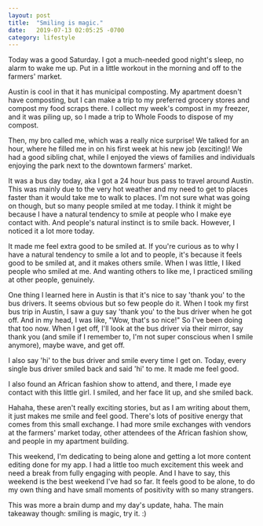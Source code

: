 ```yaml
---
layout: post
title:  "Smiling is magic."
date:   2019-07-13 02:05:25 -0700
category: lifestyle
---
```


Today was a good Saturday. I got a much-needed good night's sleep, no alarm to wake me up. Put in a little workout in the morning and off to the farmers' market.

Austin is cool in that it has municipal composting. My apartment doesn't have composting, but I can make a trip to my preferred grocery stores and compost my food scraps there. I collect my week's compost in my freezer, and it was piling up, so I made a trip to Whole Foods to dispose of my compost. 

Then, my bro called me, which was a really nice surprise! We talked for an hour, where he filled me in on his first week at his new job (exciting)! We had a good sibling chat, while I enjoyed the views of families and individuals enjoying the park next to the downtown farmers' market. 

It was a bus day today, aka I got a 24 hour bus pass to travel around Austin. This was mainly due to the very hot weather and my need to get to places faster than it would take me to walk to places. I'm not sure what was going on though, but so many people smiled at me today. I think it might be because I have a natural tendency to smile at people who I make eye contact with. And people's natural instinct is to smile back. However, I noticed it a lot more today. 

It made me feel extra good to be smiled at. If you're curious as to why I have a natural tendency to smile a lot and to people, it's because it feels good to be smiled at, and it makes others smile. When I was little, I liked people who smiled at me. And wanting others to like me, I practiced smiling at other people, genuinely.

One thing I learned here in Austin is that it's nice to say 'thank you' to the bus drivers. It seems obvious but so few people do it. When I took my first bus trip in Austin, I saw a guy say 'thank you' to the bus driver when he got off. And in my head, I was like, "Wow, that's so nice!" So I've been doing that too now. When I get off, I'll look at the bus driver via their mirror, say thank you (and smile if I remember to, I'm not super conscious when I smile anymore), maybe wave, and get off. 

I also say 'hi' to the bus driver and smile every time I get on. Today, every single bus driver smiled back and said 'hi' to me. It made me feel good.

I also found an African fashion show to attend, and there, I made eye contact with this little girl. I smiled, and her face lit up, and she smiled back. 

Hahaha, these aren't really exciting stories, but as I am writing about them, it just makes me smile and feel good. There's lots of positive energy that comes from this small exchange. I had more smile exchanges with vendors at the farmers' market today, other attendees of the African fashion show, and people in my apartment building. 

This weekend, I'm dedicating to being alone and getting a lot more content editing done for my app. I had a little too much excitement this week and need a break from fully engaging with people. And I have to say, this weekend is the best weekend I've had so far. It feels good to be alone, to do my own thing and have small moments of positivity with so many strangers. 

This was more a brain dump and my day's update, haha. The main takeaway though: smiling is magic, try it. :) 